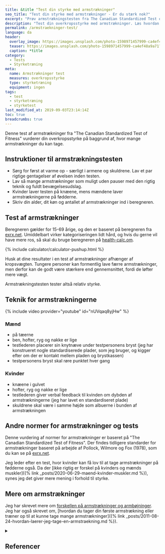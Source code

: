 ```yaml
---
title: &title "Test din styrke med armstrækninger"
seo_title: "Test din styrke med armstrækninger - Er du stærk nok?"
excerpt: "Prøv armstrækningstesten fra The Canadian Standardized Test of Fitness for at vurdere din overkropsstyrke. Kan du tage nok armstrækninger?"
description: "Test din overkropsstyrke med armstrækninger. Læs hvordan du udfører testen korrekt, og få vejledning til at vurdere dine resultater i forhold til alder og køn."
permalink: /armstraekninger-test/
language: da
header:
  overlay_image: https://images.unsplash.com/photo-1598971457999-ca4ef48a9a71?ixlib=rb-1.2.1&ixid=eyJhcHBfaWQiOjEyMDd9&auto=format&fit=crop&h=630&w=1200&q=10
  teaser: https://images.unsplash.com/photo-1598971457999-ca4ef48a9a71?ixlib=rb-1.2.1&ixid=eyJhcHBfaWQiOjEyMDd9&auto=format&fit=crop&h=300&w=400&q=10
  caption: *title
category:
  - Tests
  - Styrketræning
meta:
  name: Armstrækninger test
  measures: overkropsstyrke
  type: styrketræning
  equipment: ingen
tags:
  - test
  - styrketræning
  - styrketest
last_modified_at: 2019-09-03T23:14:14Z
toc: true
breadcrumbs: true
---
```


Denne test af armstrækninger fra "The Canadian Standardized Test of Fitness" vurderer din overkropsstyrke på baggrund af, hvor mange armstrækninger du kan tage.

## Instruktioner til armstrækningstesten

- Sørg for først at varme op - særligt i armene og skuldrene. Lav et par rigtige gentagelser af øvelsen inden testen.
- Lav så mange armstrækninger som muligt uden pauser med den rigtig teknik og fuldt bevægelsesudslag.
- Kvinder laver testen på knæene, mens mændene laver armstrækningerne på fødderne.
- Skriv din alder, dit køn og antallet af armstrækninger ind i beregneren.

## Test af armstrækninger

Beregneren gælder for 15-69 årige, og den er baseret på beregneren fra [exrx.net](https://exrx.net/Calculators/PushUps). Umiddelbart virker kategoriseringen lidt hård, og hvis du gerne vil have mere ros, så skal du bruge beregneren på [health-calc.om](https://health-calc.com/exercise/push-up-test).

{% include calculator/calculator-pushup.html %}

Husk at dine resultater i en test af armstrækninger afhænger af kropsvægten. Tungere personer kan formentlig lave færre armstrækninger, men derfor kan de godt være stærkere end gennemsnittet, fordi de løfter mere vægt.

Armstrækningstesten tester altså relativ styrke.

## Teknik for armstrækningerne

{% include video provider="youtube" id="nUVqaq8yjHw" %}

### Mænd

- på tæerne
- ben, hofter, ryg og nakke er lige
- testlederen placerer sin knytnæve under testpersonens bryst (jeg har konstrueret nogle standardiserede plader, som jeg bruger, og kigger efter om der er kontakt mellem pladen og brystkassen)
- testpersonens bryst skal røre punktet hver gang

### Kvinder

- knæene i gulvet
- hofter, ryg og nakke er lige
- testlederen giver verbal feedback til kvinden om dybden af armstrækningerne (jeg har lavet en standardiseret plade)
- skuldrene skal være i samme højde som albuerne i bunden af armstrækningen

## Andre normer for armstrækninger og tests

Denne vurdering af normer for armstrækninger er baseret på "The Canadian Standardized Test of Fitness". Der findes tidligere standarder for armstrækninger baseret på arbejde af Pollock, Wilmore og Fox (1978), som du kan se på [exrx.net](https://exrx.net/Calculators/PushUps3).

Jeg leder efter en test, hvor kvinder kan få lov til at tage armstrækninger på fødderne også. Da der [ikke rigtig er forskel på kvinders og mænds muskler]({% link _posts/2020-06-29-maend-kvinder-muskler.md %}), synes jeg det giver mere mening i forhold til styrke.

## Mere om armstrækninger

Jeg har skrevet mere om [forskellen på armstrækninger og armbøjninger](/armbojninger-eller-armstraekninger-pushups/). Jeg har også skrevet om, [hvordan du tager din første armstrækning eller træner op til at kunne tage mange armstrækninger]({% link _posts/2011-08-24-hvordan-laerer-jeg-tage-en-armstraekning.md %}).

<details markdown="1" class="references">
  <summary><h2 id="references">Referencer</h2></summary>

- Adult Norms: Nieman, DC, Exercise testing and Prescription: A health related approach, 4th ed., Mountain View, CA: Mayfield Publishing, 1999.
- Adolescent Norms: Canadian Standardized Test of Fitness Operations Manual, 3rd ed., Health Canada, 1986.
</details>
